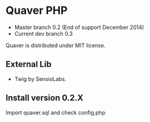 Quaver PHP
==========
* Master branch 0.2 (End of support December 2014)
* Current dev branch 0.3

Quaver is distributed under MIT license.

External Lib
------------
* Twig by SensioLabs.


Install version 0.2.X
---------------------
Import quaver.sql and check config.php
